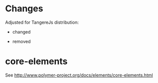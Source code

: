 Changes
=========
Adjusted for TangereJs distribution:

* changed 
- removed

core-elements
=========

See http://www.polymer-project.org/docs/elements/core-elements.html
